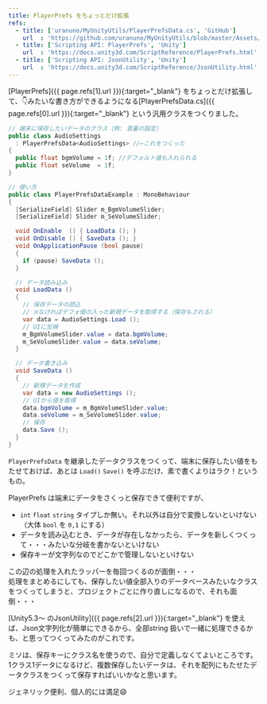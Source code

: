 ```yaml
---
title: PlayerPrefs をちょっとだけ拡張
refs:
  - title: ['uranuno/MyUnityUtils/PlayerPrefsData.cs', 'GitHub']
    url  : 'https://github.com/uranuno/MyUnityUtils/blob/master/Assets/Utils/PlayerPrefsData.cs'
  - title: ['Scripting API: PlayerPrefs', 'Unity']
    url  : 'https://docs.unity3d.com/ScriptReference/PlayerPrefs.html'
  - title: ['Scripting API: JsonUtility', 'Unity']
    url  : 'https://docs.unity3d.com/ScriptReference/JsonUtility.html'
---
```


[PlayerPrefs]({{ page.refs[1].url }}){:target="_blank"} をちょっとだけ拡張して、:point_down:みたいな書き方ができるようになる[PlayerPrefsData.cs]({{ page.refs[0].url }}){:target="_blank"} という汎用クラスをつくりました。  

```csharp
// 端末に保存したいデータのクラス（例: 音量の設定）
public class AudioSettings
  : PlayerPrefsData<AudioSettings> //←これをつくった
{
  public float bgmVolume = 1f; //デフォルト値も入れられる
  public float seVolume  = 1f;
}

// 使い方
public class PlayerPrefsDataExample : MonoBehaviour
{
  [SerializeField] Slider m_BgmVolumeSlider;
  [SerializeField] Slider m_SeVolumeSlider;

  void OnEnable  () { LoadData (); }
  void OnDisable () { SaveData (); }
  void OnApplicationPause (bool pause)
  {
    if (pause) SaveData ();
  }

  // データ読み込み
  void LoadData ()
  {
    // 保存データの読込
    // ※なければデフォ値の入った新規データを取得する（保存もされる）
    var data = AudioSettings.Load ();
    // UIに反映
    m_BgmVolumeSlider.value = data.bgmVolume;
    m_SeVolumeSlider.value = data.seVolume;
  }

  // データ書き込み
  void SaveData ()
  {
    // 新規データを作成
    var data = new AudioSettings ();
    // UIから値を取得
    data.bgmVolume = m_BgmVolumeSlider.value;
    data.seVolume = m_SeVolumeSlider.value;
    // 保存
    data.Save ();
  }
}
```

`PlayerPrefsData` を継承したデータクラスをつくって、端末に保存したい値をもたせておけば、あとは `Load()` `Save()` を呼ぶだけ、素で書くよりはラク！というもの。

<!-- more -->

PlayerPrefs は端末にデータをさくっと保存できて便利ですが、

* `int` `float` `string` タイプしか無い。それ以外は自分で変換しないといけない（大体 `bool` を `0,1` にする）
* データを読み込むとき、データが存在しなかったら、データを新しくつくって・・・みたいな分岐を書かないといけない
* 保存キーが文字列なのでどこかで管理しないといけない

この辺の処理を入れたラッパーを毎回つくるのが面倒・・・  
処理をまとめるにしても、保存したい値全部入りのデータベースみたいなクラスをつくってしまうと、プロジェクトごとに作り直しになるので、それも面倒・・・

[Unity5.3〜 のJsonUtility]({{ page.refs[2].url }}){:target="_blank"} を使えば、Json文字列化が簡単にできるから、全部string 扱いで一緒に処理できるかも、と思ってつくってみたのがこれです。

ミソは、保存キーにクラス名を使うので、自分で定義しなくてよいところです。  
1クラス1データになるけど、複数保存したいデータは、それを配列にもたせたデータクラスをつくって保存すればいいかなと思います。

ジェネリック便利、個人的には満足:smile:
